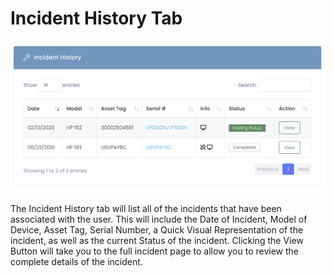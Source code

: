# Incident History Tab

![Incident History](../_media/screenshots/user-incident-history.png ':size=50%')

The Incident History tab will list all of the incidents that have been associated with the user. This will include the Date of Incident, Model of Device, Asset Tag, Serial Number, a Quick Visual Representation of the incident, as well as the current Status of the incident. Clicking the View Button will take you to the full incident page to allow you to review the complete details of the incident.
